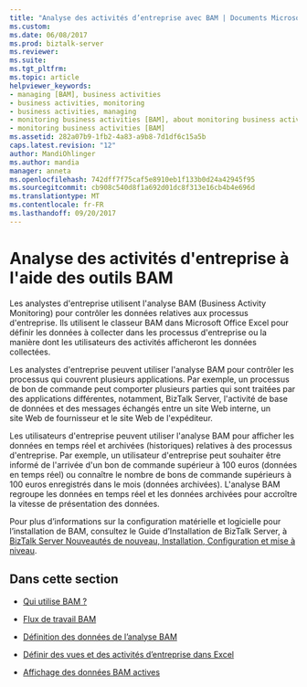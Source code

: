 ```yaml
---
title: "Analyse des activités d’entreprise avec BAM | Documents Microsoft"
ms.custom: 
ms.date: 06/08/2017
ms.prod: biztalk-server
ms.reviewer: 
ms.suite: 
ms.tgt_pltfrm: 
ms.topic: article
helpviewer_keywords:
- managing [BAM], business activities
- business activities, monitoring
- business activities, managing
- monitoring business activities [BAM], about monitoring business activities
- monitoring business activities [BAM]
ms.assetid: 282a07b9-1fb2-4a83-a9b8-7d1df6c15a5b
caps.latest.revision: "12"
author: MandiOhlinger
ms.author: mandia
manager: anneta
ms.openlocfilehash: 742dff7f75caf5e8910eb1f133b0d24a42945f95
ms.sourcegitcommit: cb908c540d8f1a692d01dc8f313e16cb4b4e696d
ms.translationtype: MT
ms.contentlocale: fr-FR
ms.lasthandoff: 09/20/2017
---
```

# <a name="monitoring-business-activities-with-bam"></a>Analyse des activités d'entreprise à l'aide des outils BAM
Les analystes d'entreprise utilisent l'analyse BAM (Business Activity Monitoring) pour contrôler les données relatives aux processus d'entreprise. Ils utilisent le classeur BAM dans Microsoft Office Excel pour définir les données à collecter dans les processus d'entreprise ou la manière dont les utilisateurs des activités afficheront les données collectées.  
  
 Les analystes d'entreprise peuvent utiliser l'analyse BAM pour contrôler les processus qui couvrent plusieurs applications. Par exemple, un processus de bon de commande peut comporter plusieurs parties qui sont traitées par des applications différentes, notamment, BizTalk Server, l'activité de base de données et des messages échangés entre un site Web interne, un site Web de fournisseur et le site Web de l'expéditeur.  
  
 Les utilisateurs d'entreprise peuvent utiliser l'analyse BAM pour afficher les données en temps réel et archivées (historiques) relatives à des processus d'entreprise. Par exemple, un utilisateur d'entreprise peut souhaiter être informé de l'arrivée d'un bon de commande supérieur à 100 euros (données en temps réel) ou connaître le nombre de bons de commande supérieurs à 100 euros enregistrés dans le mois (données archivées). L'analyse BAM regroupe les données en temps réel et les données archivées pour accroître la vitesse de présentation des données.  
  
 Pour plus d’informations sur la configuration matérielle et logicielle pour l’installation de BAM, consultez le Guide d’Installation de BizTalk Server, à [BizTalk Server Nouveautés de nouveau, Installation, Configuration et mise à niveau](../install-and-config-guides/biztalk-server-what-s-new-installation-configuration-and-upgrade.md).  
  
## <a name="in-this-section"></a>Dans cette section  
  
-   [Qui utilise BAM ?](../core/who-uses-bam.md)  
  
-   [Flux de travail BAM](../core/bam-workflow.md)  
  
-   [Définition des données de l’analyse BAM](../core/defining-data-in-bam.md)  
  
-   [Définir des vues et des activités d’entreprise dans Excel](../core/defining-business-activities-and-views-in-excel.md)  
  
-   [Affichage des données BAM actives](../core/viewing-live-bam-data.md)